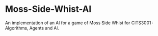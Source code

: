 # Moss-Side-Whist-AI
An implementation of an AI for a game of Moss Side Whist for CITS3001 : Algorithms, Agents and AI.
